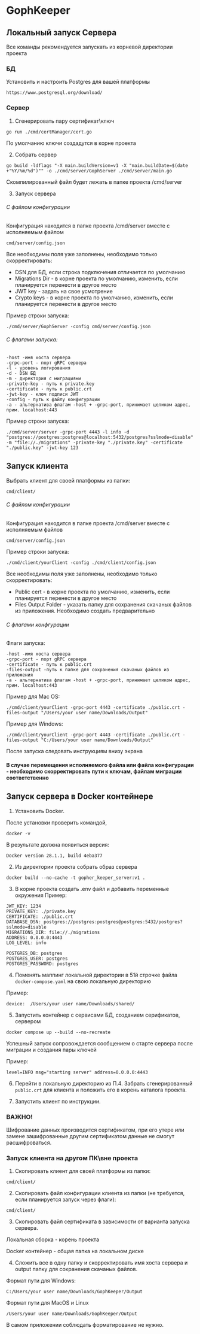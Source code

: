 # GophKeeper
## Локальный запуск Сервера
Все команды рекомендуется запускать из корневой директории проекта

### БД
Установить и настроить Postgres для вашей платформы
```
https://www.postgresql.org/download/
```
### Сервер
1. Сгенерировать пару сертификат\ключ
```
go run ./cmd/certManager/cert.go
```
По умолчанию ключи создадутся в корне проекта

2. Собрать сервер

```
go build -ldflags "-X main.buildVersion=v1 -X "main.buildDate=$(date +"%Y/%m/%d")"" -o ./cmd/server/GophServer ./cmd/server/main.go
```
Скомпилированный файл будет лежать в папке проекта /cmd/server

3. Запуск сервера
###### C файлом конфигурации
Конфигурация находится в папке проекта /cmd/server вместе с исполняемым файлом
```
cmd/server/config.json
```
Все необходимы поля уже заполнены, необходимо только скорректировать:
* DSN для БД, если строка подключения отличается по умолчанию
* Migrations Dir - в корне проекта по умолчанию, изменить, если планируется перенести в другое место
* JWT key - задать на свое усмотрение
* Crypto keys - в корне проекта по умолчанию, изменить, если планируется перенести в другое место

Пример строки запуска:
```
./cmd/server/GophServer -config cmd/server/config.json
```

###### С флагами запуска:
```
-host -имя хоста сервера
-grpc-port - порт gRPC сервера
-l - уровень логирования
-d - DSN БД
-m - директория с миграциями
-private-key - путь к private.key
-certificate - путь к public.crt
-jwt-key - ключ подписи JWT
-config - путь к файлу конфигурации
-a - альтернатива флагам -host + -grpc-port, принимает целиком адрес,
прим. localhost:443
```
Пример строки запуска:
```
./cmd/server/server -grpc-port 4443 -l info -d "postgres://postgres:postgres@localhost:5432/postgres?sslmode=disable" -m "file://./migrations" -private-key "./private.key" -certificate "./public.key" -jwt-key 123
```

## Запуск клиента

Выбрать клиент для своей платформы из папки:
```
cmd/client/
```

###### С файлом конфигурации
Конфигурация находится в папке проекта /cmd/server вместе с исполняемым файлов
```
cmd/server/config.json
```

Пример строки запуска:
```
./cmd/client/yourClient -config ./cmd/client/config.json
```
Все необходимы поля уже заполнены, необходимо только скорректировать:
* Public cert - в корне проекта по умолчанию, изменить, если планируется перенести в другое место
* Files Output Folder - указать папку для сохранения скачаных файлов из приложения. Необходимо создать предварительно

###### С флагами конфгурации
Флаги запуска:
```
-host -имя хоста сервера
-grpc-port - порт gRPC сервера
-certificate - путь к public.crt
-files-output -путь к папке для сохранения скачаных файлов из приложения
-a - альтернатива флагам -host + -grpc-port, принимает целиком адрес,
прим. localhost:443
```
Пример для Mac OS:
```
./cmd/client/yourClient -grpc-port 4443 -certificate ./public.crt -files-output "/Users/your user name/Downloads/Output"
```
Пример для Windows:
```
./cmd/client/yourClient -grpc-port 4443 -certificate ./public.crt -files-output "C:/Users/your user name/Downloads/Output"
```

После запуска следовать инструкциям внизу экрана

#### В случае перемещения исполняемого файла или файла конфигурации - необходимо скорректировать пути к ключам, файлам миграции соответственно

## Запуск сервера в Docker контейнере
1. Установить Docker.

После установки проверить командой,
```
docker -v
```
В результате должна появиться версия:
```
Docker version 28.1.1, build 4eba377
```

2. Из директории проекта собрать образ сервера
```
docker build --no-cache -t gopher_keeper_server:v1 .
```
3. В корне проекта создать .env файл и добавить переменные окружения
Пример:
```
JWT_KEY: 1234
PRIVATE_KEY: ./private.key
CERTIFICATE: ./public.crt
DATABASE_DSN: postgres://postgres:postgres@postgres:5432/postgres?sslmode=disable
MIGRATIONS_DIR: file://./migrations
ADDRESS: 0.0.0.0:4443
LOG_LEVEL: info

POSTGRES_DB: postgres
POSTGRES_USER: postgres
POSTGRES_PASSWORD: postgres
```
4. Поменять маппинг локальной директории в 51й строчке файла ```docker-compose.yaml``` 
на свою локальную директорию

Пример:
```
device:  /Users/your user name/Downloads/shared/
```

5. Запустить контейнер с сервисами БД, созданием серификатов, сервером
```
docker compose up --build --no-recreate
```
Успешный запуск сопровождается сообщением о старте сервера после миграции и создания пары ключей

Пример:
```
level=INFO msg="starting server" address=0.0.0.0:4443
```

6. Перейти в локальную директорию из П.4. Забрать сгенерированный ```public.crt``` для клиента 
и положить его в корень каталога проекта.

7. Запустить клиент по инструкции.

### ВАЖНО!
Шифрование данных производится сертификатом, при его утере или замене зашифрованные другим сертификатом данные не смогут расшифроваться.


### Запуск клиента на другом ПК\вне проекта
1. Скопировать клиент для своей платформы из папки:
```
cmd/client/
```
2. Скопировать файл конфигурации клиента из папки (не требуется, если планируется запуск через флаги):
```
cmd/client/
```
3. Скопировать файл сертификата в зависимости от варианта запуска сервера.

Локальная сборка - корень проекта

Docker контейнер - общая папка на локальном диске

4. Сложить все в одну папку и скорректировать имя хоста сервера и output папку для сохранения скачаных файлов.

Формат пути для Windows:
```
C:/Users/your user name/Downloads/GophKeeper/Output
```
Формат пути для MacOS и Linux

```
/Users/your user name/Downloads/GophKeeper/Output
```
В самом приложении соблюдать форматирование не нужно.